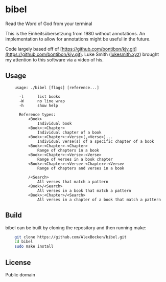 # bibel

Read the Word of God from your terminal

This is the Einheitsübersetzung from 1980 without annotations. An implementation to allow for annotations might be useful in the future.

Code largely based off of [https://github.com/bontibon/kjv.git](https://github.com/bontibon/kjv.git). Luke Smith ([lukesmith.xyz](https://lukesmith.xyz/)) brought my attention to this software via a video of his.


## Usage

```
    usage: ./bibel [flags] [reference...]

      -l      list books
      -W      no line wrap
      -h      show help

      Reference types:
          <Book>
              Individual book
          <Book>:<Chapter>
              Individual chapter of a book
          <Book>:<Chapter>:<Verse>[,<Verse>]...
              Individual verse(s) of a specific chapter of a book
          <Book>:<Chapter>-<Chapter>
              Range of chapters in a book
          <Book>:<Chapter>:<Verse>-<Verse>
              Range of verses in a book chapter
          <Book>:<Chapter>:<Verse>-<Chapter>:<Verse>
              Range of chapters and verses in a book

          /<Search>
              All verses that match a pattern
          <Book>/<Search>
              All verses in a book that match a pattern
          <Book>:<Chapter>/<Search>
              All verses in a chapter of a book that match a pattern
```

## Build

bibel can be built by cloning the repository and then running make:

```bash
    git clone https://github.com/AlexBocken/bibel.git
    cd bibel
    sudo make install
```
## License

Public domain
